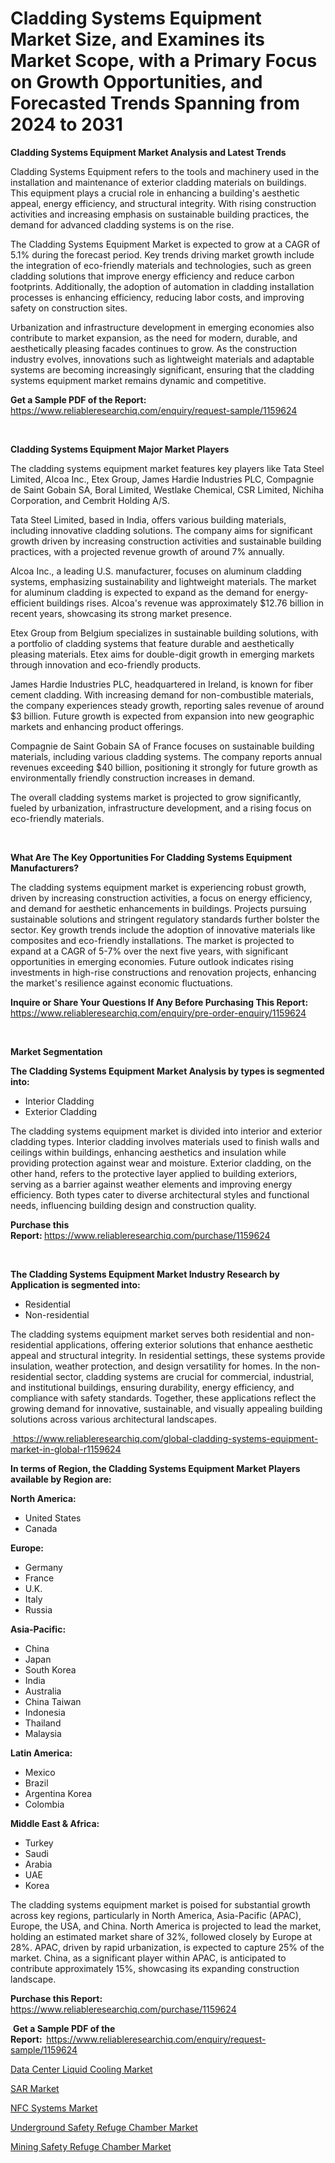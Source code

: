 <p><h1>Cladding Systems Equipment Market Size, and Examines its Market Scope, with a Primary Focus on Growth Opportunities, and Forecasted Trends Spanning from 2024 to 2031</h1></p><p><strong>Cladding Systems Equipment Market Analysis and Latest Trends</strong></p>
<p><p>Cladding Systems Equipment refers to the tools and machinery used in the installation and maintenance of exterior cladding materials on buildings. This equipment plays a crucial role in enhancing a building's aesthetic appeal, energy efficiency, and structural integrity. With rising construction activities and increasing emphasis on sustainable building practices, the demand for advanced cladding systems is on the rise.</p><p>The Cladding Systems Equipment Market is expected to grow at a CAGR of 5.1% during the forecast period. Key trends driving market growth include the integration of eco-friendly materials and technologies, such as green cladding solutions that improve energy efficiency and reduce carbon footprints. Additionally, the adoption of automation in cladding installation processes is enhancing efficiency, reducing labor costs, and improving safety on construction sites.</p><p>Urbanization and infrastructure development in emerging economies also contribute to market expansion, as the need for modern, durable, and aesthetically pleasing facades continues to grow. As the construction industry evolves, innovations such as lightweight materials and adaptable systems are becoming increasingly significant, ensuring that the cladding systems equipment market remains dynamic and competitive.</p></p>
<p><strong>Get a Sample PDF of the Report:&nbsp;</strong> <a href="https://www.reliableresearchiq.com/enquiry/request-sample/1159624?utm_campaign=104&utm_medium=2&utm_source=Github&utm_content=ia&utm_term=05122024&utm_id=cladding-systems-equipment">https://www.reliableresearchiq.com/enquiry/request-sample/1159624</a></p>
<p>&nbsp;</p>
<p><strong>Cladding Systems Equipment Major Market Players</strong></p>
<p><p>The cladding systems equipment market features key players like Tata Steel Limited, Alcoa Inc., Etex Group, James Hardie Industries PLC, Compagnie de Saint Gobain SA, Boral Limited, Westlake Chemical, CSR Limited, Nichiha Corporation, and Cembrit Holding A/S. </p><p>Tata Steel Limited, based in India, offers various building materials, including innovative cladding solutions. The company aims for significant growth driven by increasing construction activities and sustainable building practices, with a projected revenue growth of around 7% annually.</p><p>Alcoa Inc., a leading U.S. manufacturer, focuses on aluminum cladding systems, emphasizing sustainability and lightweight materials. The market for aluminum cladding is expected to expand as the demand for energy-efficient buildings rises. Alcoa's revenue was approximately $12.76 billion in recent years, showcasing its strong market presence.</p><p>Etex Group from Belgium specializes in sustainable building solutions, with a portfolio of cladding systems that feature durable and aesthetically pleasing materials. Etex aims for double-digit growth in emerging markets through innovation and eco-friendly products.</p><p>James Hardie Industries PLC, headquartered in Ireland, is known for fiber cement cladding. With increasing demand for non-combustible materials, the company experiences steady growth, reporting sales revenue of around $3 billion. Future growth is expected from expansion into new geographic markets and enhancing product offerings.</p><p>Compagnie de Saint Gobain SA of France focuses on sustainable building materials, including various cladding systems. The company reports annual revenues exceeding $40 billion, positioning it strongly for future growth as environmentally friendly construction increases in demand.</p><p>The overall cladding systems market is projected to grow significantly, fueled by urbanization, infrastructure development, and a rising focus on eco-friendly materials.</p></p>
<p>&nbsp;</p>
<p><strong>What Are The Key Opportunities For Cladding Systems Equipment Manufacturers?</strong></p>
<p><p>The cladding systems equipment market is experiencing robust growth, driven by increasing construction activities, a focus on energy efficiency, and demand for aesthetic enhancements in buildings. Projects pursuing sustainable solutions and stringent regulatory standards further bolster the sector. Key growth trends include the adoption of innovative materials like composites and eco-friendly installations. The market is projected to expand at a CAGR of 5-7% over the next five years, with significant opportunities in emerging economies. Future outlook indicates rising investments in high-rise constructions and renovation projects, enhancing the market's resilience against economic fluctuations.</p></p>
<p><strong>Inquire or Share Your Questions If Any Before Purchasing This Report:</strong> <a href="https://www.reliableresearchiq.com/enquiry/pre-order-enquiry/1159624?utm_campaign=104&utm_medium=2&utm_source=Github&utm_content=ia&utm_term=05122024&utm_id=cladding-systems-equipment">https://www.reliableresearchiq.com/enquiry/pre-order-enquiry/1159624</a></p>
<p>&nbsp;</p>
<p><strong>Market Segmentation</strong></p>
<p><strong>The Cladding Systems Equipment Market Analysis by types is segmented into:</strong></p>
<p><ul><li>Interior Cladding</li><li>Exterior Cladding</li></ul></p>
<p><p>The cladding systems equipment market is divided into interior and exterior cladding types. Interior cladding involves materials used to finish walls and ceilings within buildings, enhancing aesthetics and insulation while providing protection against wear and moisture. Exterior cladding, on the other hand, refers to the protective layer applied to building exteriors, serving as a barrier against weather elements and improving energy efficiency. Both types cater to diverse architectural styles and functional needs, influencing building design and construction quality.</p></p>
<p><strong>Purchase this Report:&nbsp;</strong><a href="https://www.reliableresearchiq.com/purchase/1159624?utm_campaign=104&utm_medium=2&utm_source=Github&utm_content=ia&utm_term=05122024&utm_id=cladding-systems-equipment">https://www.reliableresearchiq.com/purchase/1159624</a></p>
<p>&nbsp;</p>
<p><strong>The Cladding Systems Equipment Market Industry Research by Application is segmented into:</strong></p>
<p><ul><li>Residential</li><li>Non-residential</li></ul></p>
<p><p>The cladding systems equipment market serves both residential and non-residential applications, offering exterior solutions that enhance aesthetic appeal and structural integrity. In residential settings, these systems provide insulation, weather protection, and design versatility for homes. In the non-residential sector, cladding systems are crucial for commercial, industrial, and institutional buildings, ensuring durability, energy efficiency, and compliance with safety standards. Together, these applications reflect the growing demand for innovative, sustainable, and visually appealing building solutions across various architectural landscapes.</p></p>
<p><a href="https://www.reliableresearchiq.com/global-cladding-systems-equipment-market-in-global-r1159624?utm_campaign=104&utm_medium=2&utm_source=Github&utm_content=ia&utm_term=05122024&utm_id=cladding-systems-equipment">&nbsp;https://www.reliableresearchiq.com/global-cladding-systems-equipment-market-in-global-r1159624</a></p>
<p><strong>In terms of Region, the Cladding Systems Equipment Market Players available by Region are:</strong></p>
<p>
    <p> <strong> North America: </strong>
        <ul>
            <li>United States</li>
            <li>Canada</li>
        </ul>
        </p> 
    <p> <strong> Europe: </strong>
        <ul>
            <li>Germany</li>
            <li>France</li>
            <li>U.K.</li>
            <li>Italy</li>
            <li>Russia</li>
        </ul>
        </p> 
    <p> <strong> Asia-Pacific: </strong>
        <ul>
            <li>China</li>
            <li>Japan</li>
            <li>South Korea</li>
            <li>India</li>
            <li>Australia</li>
            <li>China Taiwan</li>
            <li>Indonesia</li>
            <li>Thailand</li>
            <li>Malaysia</li>
        </ul>
        </p> 
    <p> <strong> Latin America: </strong>
        <ul>
            <li>Mexico</li>
            <li>Brazil</li>
            <li>Argentina Korea</li>
            <li>Colombia</li>
        </ul>
        </p> 
    <p> <strong> Middle East & Africa: </strong>
        <ul>
            <li>Turkey</li>
            <li>Saudi</li>
            <li>Arabia</li>
            <li>UAE</li>
            <li>Korea</li>
        </ul>
    </p>
    </p>
<p><p>The cladding systems equipment market is poised for substantial growth across key regions, particularly in North America, Asia-Pacific (APAC), Europe, the USA, and China. North America is projected to lead the market, holding an estimated market share of 32%, followed closely by Europe at 28%. APAC, driven by rapid urbanization, is expected to capture 25% of the market. China, as a significant player within APAC, is anticipated to contribute approximately 15%, showcasing its expanding construction landscape.</p></p>
<p><strong>Purchase this Report: </strong><a href="https://www.reliableresearchiq.com/purchase/1159624?utm_campaign=104&utm_medium=2&utm_source=Github&utm_content=ia&utm_term=05122024&utm_id=cladding-systems-equipment">https://www.reliableresearchiq.com/purchase/1159624</a></p>
<p>&nbsp;<strong>Get a Sample PDF of the Report:&nbsp;&nbsp;</strong><a href="https://www.reliableresearchiq.com/enquiry/request-sample/1159624?utm_campaign=104&utm_medium=2&utm_source=Github&utm_content=ia&utm_term=05122024&utm_id=cladding-systems-equipment">https://www.reliableresearchiq.com/enquiry/request-sample/1159624</a></p>
<p><strong></strong></p>
<p><p><a href="https://www.linkedin.com/pulse/comprehensive-assessment-globaldata-center-liquid-cooling-1jrye?utm_campaign=104&utm_medium=2&utm_source=Github&utm_content=ia&utm_term=05122024&utm_id=cladding-systems-equipment">Data Center Liquid Cooling Market</a></p><p><a href="https://www.linkedin.com/pulse/sar-market-surge-122-cagr-growth-2031-sales-employment-trends-7gige?utm_campaign=104&utm_medium=2&utm_source=Github&utm_content=ia&utm_term=05122024&utm_id=cladding-systems-equipment">SAR Market</a></p><p><a href="https://www.linkedin.com/pulse/comprehensive-examination-nfc-systems-market-basis-type-application-6aame?utm_campaign=104&utm_medium=2&utm_source=Github&utm_content=ia&utm_term=05122024&utm_id=cladding-systems-equipment">NFC Systems Market</a></p><p><a href="https://issuu.com/reportprime-2/docs/underground-safety-refuge-chamber-market-size-2030?utm_campaign=104&utm_medium=2&utm_source=Github&utm_content=ia&utm_term=05122024&utm_id=cladding-systems-equipment">Underground Safety Refuge Chamber Market</a></p><p><a href="https://issuu.com/reportprime-2/docs/mining-safety-refuge-chamber-market-size-2030.pptx?utm_campaign=104&utm_medium=2&utm_source=Github&utm_content=ia&utm_term=05122024&utm_id=cladding-systems-equipment">Mining Safety Refuge Chamber Market</a></p></p>